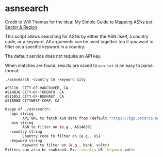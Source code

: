 # asnsearch
Credit to Will Thomas for the idea: [My Simple Guide to Mapping ASNs per Sector & Region](https://www.linkedin.com/feed/update/urn:li:activity:7384895078663606272/)

This script allows searching for ASNs by either the ASN itself, a country code, or a keyword. All arguments can be used together too if you want to filter on a specific keyword in a country.

The default service does not require an API key.

When matches are found, results are saved to `asn.txt` in an easy to parse format:

`./asnsearch -country CA -keyword city`
```
AS5110  CITY-OF-VANCOUVER, CA
AS14836 CITY-OF-TORONTO, CA
AS15052 CITY-OF-BURNABY, CA
AS18988 CITYWEST-CORP, CA
```

```bash
Usage of ./asnsearch:
  -api string
        API URL to fetch ASN data from (default "https://bgp.potaroo.net/cidr/autnums.html")
  -asn string
        ASN to filter on (e.g., AS14836)
  -country string
        Country code to filter on (e.g., US)
  -keyword string
        Keyword to filter on (e.g., bank, vultr)
Filters can also be combined. Ex. -country US -keyword vultr
```
